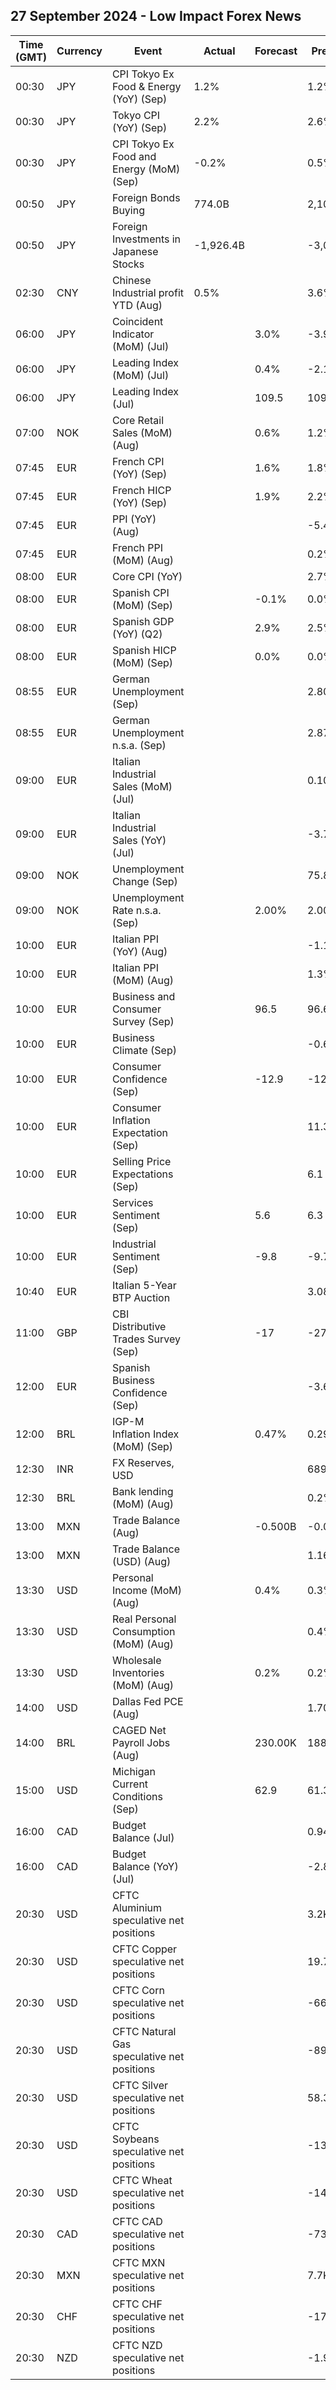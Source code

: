 ## 27 September 2024 - Low Impact Forex News

| Time (GMT) | Currency | Event | Actual | Forecast | Previous |
|------|----------|-------|--------|----------|----------|
| 00:30 | JPY | CPI Tokyo Ex Food & Energy (YoY) (Sep) | 1.2% |  | 1.2% |
| 00:30 | JPY | Tokyo CPI (YoY) (Sep) | 2.2% |  | 2.6% |
| 00:30 | JPY | CPI Tokyo Ex Food and Energy (MoM) (Sep) | -0.2% |  | 0.5% |
| 00:50 | JPY | Foreign Bonds Buying | 774.0B |  | 2,103.4B |
| 00:50 | JPY | Foreign Investments in Japanese Stocks | -1,926.4B |  | -3,006.8B |
| 02:30 | CNY | Chinese Industrial profit YTD (Aug) | 0.5% |  | 3.6% |
| 06:00 | JPY | Coincident Indicator (MoM) (Jul) |  | 3.0% | -3.9% |
| 06:00 | JPY | Leading Index (MoM) (Jul) |  | 0.4% | -2.1% |
| 06:00 | JPY | Leading Index (Jul) |  | 109.5 | 109.0 |
| 07:00 | NOK | Core Retail Sales (MoM) (Aug) |  | 0.6% | 1.2% |
| 07:45 | EUR | French CPI (YoY) (Sep) |  | 1.6% | 1.8% |
| 07:45 | EUR | French HICP (YoY) (Sep) |  | 1.9% | 2.2% |
| 07:45 | EUR | PPI (YoY) (Aug) |  |  | -5.40% |
| 07:45 | EUR | French PPI (MoM) (Aug) |  |  | 0.2% |
| 08:00 | EUR | Core CPI (YoY) |  |  | 2.7% |
| 08:00 | EUR | Spanish CPI (MoM) (Sep) |  | -0.1% | 0.0% |
| 08:00 | EUR | Spanish GDP (YoY) (Q2) |  | 2.9% | 2.5% |
| 08:00 | EUR | Spanish HICP (MoM) (Sep) |  | 0.0% | 0.0% |
| 08:55 | EUR | German Unemployment (Sep) |  |  | 2.801M |
| 08:55 | EUR | German Unemployment n.s.a. (Sep) |  |  | 2.872M |
| 09:00 | EUR | Italian Industrial Sales (MoM) (Jul) |  |  | 0.10% |
| 09:00 | EUR | Italian Industrial Sales (YoY) (Jul) |  |  | -3.70% |
| 09:00 | NOK | Unemployment Change (Sep) |  |  | 75.85K |
| 09:00 | NOK | Unemployment Rate n.s.a. (Sep) |  | 2.00% | 2.00% |
| 10:00 | EUR | Italian PPI (YoY) (Aug) |  |  | -1.1% |
| 10:00 | EUR | Italian PPI (MoM) (Aug) |  |  | 1.3% |
| 10:00 | EUR | Business and Consumer Survey (Sep) |  | 96.5 | 96.6 |
| 10:00 | EUR | Business Climate (Sep) |  |  | -0.62 |
| 10:00 | EUR | Consumer Confidence (Sep) |  | -12.9 | -12.9 |
| 10:00 | EUR | Consumer Inflation Expectation (Sep) |  |  | 11.3 |
| 10:00 | EUR | Selling Price Expectations (Sep) |  |  | 6.1 |
| 10:00 | EUR | Services Sentiment (Sep) |  | 5.6 | 6.3 |
| 10:00 | EUR | Industrial Sentiment (Sep) |  | -9.8 | -9.7 |
| 10:40 | EUR | Italian 5-Year BTP Auction |  |  | 3.08% |
| 11:00 | GBP | CBI Distributive Trades Survey (Sep) |  | -17 | -27 |
| 12:00 | EUR | Spanish Business Confidence (Sep) |  |  | -3.6 |
| 12:00 | BRL | IGP-M Inflation Index (MoM) (Sep) |  | 0.47% | 0.29% |
| 12:30 | INR | FX Reserves, USD |  |  | 689.46B |
| 12:30 | BRL | Bank lending (MoM) (Aug) |  |  | 0.2% |
| 13:00 | MXN | Trade Balance (Aug) |  | -0.500B | -0.072B |
| 13:00 | MXN | Trade Balance (USD) (Aug) |  |  | 1.168B |
| 13:30 | USD | Personal Income (MoM) (Aug) |  | 0.4% | 0.3% |
| 13:30 | USD | Real Personal Consumption (MoM) (Aug) |  |  | 0.4% |
| 13:30 | USD | Wholesale Inventories (MoM) (Aug) |  | 0.2% | 0.2% |
| 14:00 | USD | Dallas Fed PCE (Aug) |  |  | 1.70% |
| 14:00 | BRL | CAGED Net Payroll Jobs (Aug) |  | 230.00K | 188.02K |
| 15:00 | USD | Michigan Current Conditions (Sep) |  | 62.9 | 61.3 |
| 16:00 | CAD | Budget Balance (Jul) |  |  | 0.94B |
| 16:00 | CAD | Budget Balance (YoY) (Jul) |  |  | -2.88B |
| 20:30 | USD | CFTC Aluminium speculative net positions |  |  | 3.2K |
| 20:30 | USD | CFTC Copper speculative net positions |  |  | 19.7K |
| 20:30 | USD | CFTC Corn speculative net positions |  |  | -66.3K |
| 20:30 | USD | CFTC Natural Gas speculative net positions |  |  | -89.6K |
| 20:30 | USD | CFTC Silver speculative net positions |  |  | 58.3K |
| 20:30 | USD | CFTC Soybeans speculative net positions |  |  | -134.6K |
| 20:30 | USD | CFTC Wheat speculative net positions |  |  | -14.2K |
| 20:30 | CAD | CFTC CAD speculative net positions |  |  | -73.2K |
| 20:30 | MXN | CFTC MXN speculative net positions |  |  | 7.7K |
| 20:30 | CHF | CFTC CHF speculative net positions |  |  | -17.1K |
| 20:30 | NZD | CFTC NZD speculative net positions |  |  | -1.9K |
